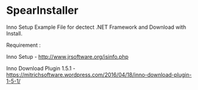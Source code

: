 # SpearInstaller
Inno Setup Example File for dectect .NET Framework and Download with Install.

Requirement : 

Inno Setup - http://www.jrsoftware.org/isinfo.php

Inno Download Plugin 1.5.1 - https://mitrichsoftware.wordpress.com/2016/04/18/inno-download-plugin-1-5-1/
